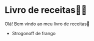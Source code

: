 # Livro de receitas:man_cook:

Olá! Bem vindo ao meu livro de receitas:wave: 

- Strogonoff de frango

